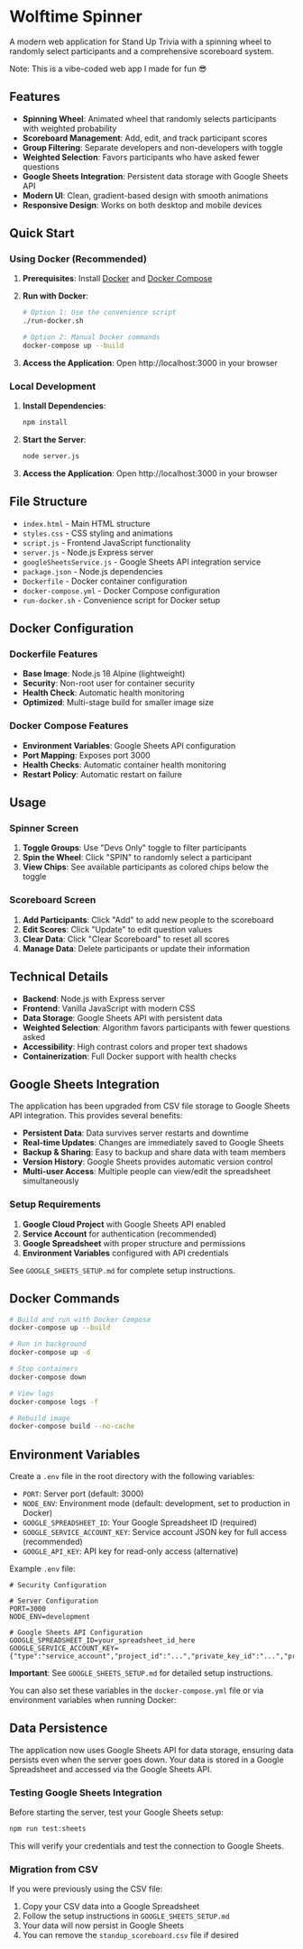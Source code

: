 # Wolftime Spinner

A modern web application for Stand Up Trivia with a spinning wheel to randomly select participants and a comprehensive scoreboard system.

Note: This is a vibe-coded web app I made for fun 😎

## Features

- **Spinning Wheel**: Animated wheel that randomly selects participants with weighted probability
- **Scoreboard Management**: Add, edit, and track participant scores
- **Group Filtering**: Separate developers and non-developers with toggle
- **Weighted Selection**: Favors participants who have asked fewer questions
- **Google Sheets Integration**: Persistent data storage with Google Sheets API
- **Modern UI**: Clean, gradient-based design with smooth animations
- **Responsive Design**: Works on both desktop and mobile devices

## Quick Start

### Using Docker (Recommended)

1. **Prerequisites**: Install [Docker](https://docs.docker.com/get-docker/) and [Docker Compose](https://docs.docker.com/compose/install/)

2. **Run with Docker**:

   ```bash
   # Option 1: Use the convenience script
   ./run-docker.sh

   # Option 2: Manual Docker commands
   docker-compose up --build
   ```

3. **Access the Application**: Open http://localhost:3000 in your browser

### Local Development

1. **Install Dependencies**:

   ```bash
   npm install
   ```

2. **Start the Server**:

   ```bash
   node server.js
   ```

3. **Access the Application**: Open http://localhost:3000 in your browser

## File Structure

- `index.html` - Main HTML structure
- `styles.css` - CSS styling and animations
- `script.js` - Frontend JavaScript functionality
- `server.js` - Node.js Express server
- `googleSheetsService.js` - Google Sheets API integration service
- `package.json` - Node.js dependencies
- `Dockerfile` - Docker container configuration
- `docker-compose.yml` - Docker Compose configuration
- `run-docker.sh` - Convenience script for Docker setup

## Docker Configuration

### Dockerfile Features

- **Base Image**: Node.js 18 Alpine (lightweight)
- **Security**: Non-root user for container security
- **Health Check**: Automatic health monitoring
- **Optimized**: Multi-stage build for smaller image size

### Docker Compose Features

- **Environment Variables**: Google Sheets API configuration
- **Port Mapping**: Exposes port 3000
- **Health Checks**: Automatic container health monitoring
- **Restart Policy**: Automatic restart on failure

## Usage

### Spinner Screen

1. **Toggle Groups**: Use "Devs Only" toggle to filter participants
2. **Spin the Wheel**: Click "SPIN" to randomly select a participant
3. **View Chips**: See available participants as colored chips below the toggle

### Scoreboard Screen

1. **Add Participants**: Click "Add" to add new people to the scoreboard
2. **Edit Scores**: Click "Update" to edit question values
3. **Clear Data**: Click "Clear Scoreboard" to reset all scores
4. **Manage Data**: Delete participants or update their information

## Technical Details

- **Backend**: Node.js with Express server
- **Frontend**: Vanilla JavaScript with modern CSS
- **Data Storage**: Google Sheets API with persistent data
- **Weighted Selection**: Algorithm favors participants with fewer questions asked
- **Accessibility**: High contrast colors and proper text shadows
- **Containerization**: Full Docker support with health checks

## Google Sheets Integration

The application has been upgraded from CSV file storage to Google Sheets API integration. This provides several benefits:

- **Persistent Data**: Data survives server restarts and downtime
- **Real-time Updates**: Changes are immediately saved to Google Sheets
- **Backup & Sharing**: Easy to backup and share data with team members
- **Version History**: Google Sheets provides automatic version control
- **Multi-user Access**: Multiple people can view/edit the spreadsheet simultaneously

### Setup Requirements

1. **Google Cloud Project** with Google Sheets API enabled
2. **Service Account** for authentication (recommended)
3. **Google Spreadsheet** with proper structure and permissions
4. **Environment Variables** configured with API credentials

See `GOOGLE_SHEETS_SETUP.md` for complete setup instructions.

## Docker Commands

```bash
# Build and run with Docker Compose
docker-compose up --build

# Run in background
docker-compose up -d

# Stop containers
docker-compose down

# View logs
docker-compose logs -f

# Rebuild image
docker-compose build --no-cache
```

## Environment Variables

Create a `.env` file in the root directory with the following variables:

- `PORT`: Server port (default: 3000)
- `NODE_ENV`: Environment mode (default: development, set to production in Docker)
- `GOOGLE_SPREADSHEET_ID`: Your Google Spreadsheet ID (required)
- `GOOGLE_SERVICE_ACCOUNT_KEY`: Service account JSON key for full access (recommended)
- `GOOGLE_API_KEY`: API key for read-only access (alternative)

Example `.env` file:

```env
# Security Configuration

# Server Configuration
PORT=3000
NODE_ENV=development

# Google Sheets API Configuration
GOOGLE_SPREADSHEET_ID=your_spreadsheet_id_here
GOOGLE_SERVICE_ACCOUNT_KEY={"type":"service_account","project_id":"...","private_key_id":"...","private_key":"...","client_email":"...","client_id":"...","auth_uri":"...","token_uri":"...","auth_provider_x509_cert_url":"...","client_x509_cert_url":"..."}
```

**Important**: See `GOOGLE_SHEETS_SETUP.md` for detailed setup instructions.

You can also set these variables in the `docker-compose.yml` file or via environment variables when running Docker:

## Data Persistence

The application now uses Google Sheets API for data storage, ensuring data persists even when the server goes down. Your data is stored in a Google Spreadsheet and accessed via the Google Sheets API.

### Testing Google Sheets Integration

Before starting the server, test your Google Sheets setup:

```bash
npm run test:sheets
```

This will verify your credentials and test the connection to Google Sheets.

### Migration from CSV

If you were previously using the CSV file:

1. Copy your CSV data into a Google Spreadsheet
2. Follow the setup instructions in `GOOGLE_SHEETS_SETUP.md`
3. Your data will now persist in Google Sheets
4. You can remove the `standup_scoreboard.csv` file if desired
